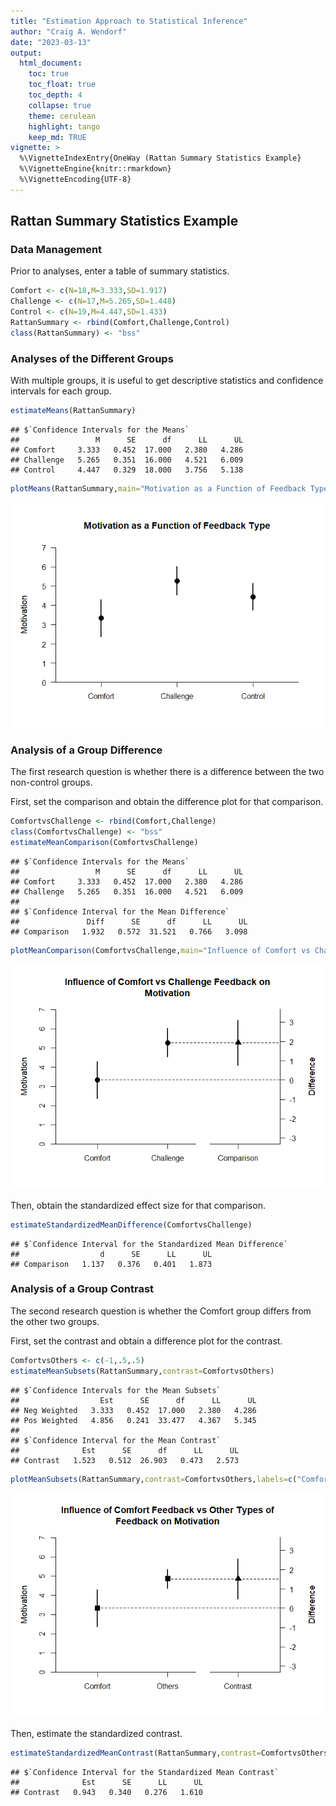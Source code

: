 ```yaml
---
title: "Estimation Approach to Statistical Inference"
author: "Craig A. Wendorf"
date: "2023-03-13"
output:
  html_document:
    toc: true
    toc_float: true
    toc_depth: 4
    collapse: true
    theme: cerulean
    highlight: tango
    keep_md: TRUE
vignette: >
  %\VignetteIndexEntry{OneWay (Rattan Summary Statistics Example}
  %\VignetteEngine{knitr::rmarkdown}
  %\VignetteEncoding{UTF-8}
---
```






## Rattan Summary Statistics Example

### Data Management

Prior to analyses, enter a table of summary statistics.


```r
Comfort <- c(N=18,M=3.333,SD=1.917)
Challenge <- c(N=17,M=5.265,SD=1.448)
Control <- c(N=19,M=4.447,SD=1.433)
RattanSummary <- rbind(Comfort,Challenge,Control)
class(RattanSummary) <- "bss"
```

### Analyses of the Different Groups

With multiple groups, it is useful to get descriptive statistics and confidence intervals for each group.


```r
estimateMeans(RattanSummary)
```

```
## $`Confidence Intervals for the Means`
##                 M      SE      df      LL      UL
## Comfort     3.333   0.452  17.000   2.380   4.286
## Challenge   5.265   0.351  16.000   4.521   6.009
## Control     4.447   0.329  18.000   3.756   5.138
```

```r
plotMeans(RattanSummary,main="Motivation as a Function of Feedback Type",ylab="Motivation",ylim=c(0,7),values=FALSE)
```

![](figures/Rattan-Summary-Means-1.png)<!-- -->

### Analysis of a Group Difference

The first research question is whether there is a difference between the two non-control groups.

First, set the comparison and obtain the difference plot for that comparison.


```r
ComfortvsChallenge <- rbind(Comfort,Challenge)
class(ComfortvsChallenge) <- "bss"
estimateMeanComparison(ComfortvsChallenge)
```

```
## $`Confidence Intervals for the Means`
##                 M      SE      df      LL      UL
## Comfort     3.333   0.452  17.000   2.380   4.286
## Challenge   5.265   0.351  16.000   4.521   6.009
## 
## $`Confidence Interval for the Mean Difference`
##               Diff      SE      df      LL      UL
## Comparison   1.932   0.572  31.521   0.766   3.098
```

```r
plotMeanComparison(ComfortvsChallenge,main="Influence of Comfort vs Challenge Feedback on Motivation",ylab="Motivation",ylim=c(0,7),values=FALSE)
```

![](figures/Rattan-Summary-Comparison-1.png)<!-- -->

Then, obtain the standardized effect size for that comparison.


```r
estimateStandardizedMeanDifference(ComfortvsChallenge)
```

```
## $`Confidence Interval for the Standardized Mean Difference`
##                  d      SE      LL      UL
## Comparison   1.137   0.376   0.401   1.873
```

### Analysis of a Group Contrast

The second research question is whether the Comfort group differs from the other two groups.

First, set the contrast and obtain a difference plot for the contrast.


```r
ComfortvsOthers <- c(-1,.5,.5)
estimateMeanSubsets(RattanSummary,contrast=ComfortvsOthers)
```

```
## $`Confidence Intervals for the Mean Subsets`
##                  Est      SE      df      LL      UL
## Neg Weighted   3.333   0.452  17.000   2.380   4.286
## Pos Weighted   4.856   0.241  33.477   4.367   5.345
## 
## $`Confidence Interval for the Mean Contrast`
##              Est      SE      df      LL      UL
## Contrast   1.523   0.512  26.903   0.473   2.573
```

```r
plotMeanSubsets(RattanSummary,contrast=ComfortvsOthers,labels=c("Comfort","Others"),main="Influence of Comfort Feedback vs \n Other Types of Feedback on Motivation",ylab="Motivation",ylim=c(0,7),values=FALSE)
```

![](figures/Rattan-Summary-Contrast-1.png)<!-- -->

Then, estimate the standardized contrast.


```r
estimateStandardizedMeanContrast(RattanSummary,contrast=ComfortvsOthers)
```

```
## $`Confidence Interval for the Standardized Mean Contrast`
##              Est      SE      LL      UL
## Contrast   0.943   0.340   0.276   1.610
```
